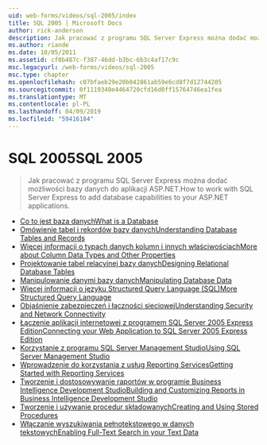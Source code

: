 ```yaml
---
uid: web-forms/videos/sql-2005/index
title: SQL 2005 | Microsoft Docs
author: rick-anderson
description: Jak pracować z programu SQL Server Express można dodać możliwości bazy danych do aplikacji ASP.NET.
ms.author: riande
ms.date: 10/05/2011
ms.assetid: cf0b487c-f387-46dd-b3bc-6b3c4af17c9c
msc.legacyurl: /web-forms/videos/sql-2005
msc.type: chapter
ms.openlocfilehash: c07bfaeb29e20b042861ab59e6cd8f7d12744205
ms.sourcegitcommit: 0f1119340e4464720cfd16d0ff15764746ea1fea
ms.translationtype: MT
ms.contentlocale: pl-PL
ms.lasthandoff: 04/09/2019
ms.locfileid: "59416184"
---
```

# <a name="sql-2005"></a><span data-ttu-id="a46a0-103">SQL 2005</span><span class="sxs-lookup"><span data-stu-id="a46a0-103">SQL 2005</span></span>

> <span data-ttu-id="a46a0-104">Jak pracować z programu SQL Server Express można dodać możliwości bazy danych do aplikacji ASP.NET.</span><span class="sxs-lookup"><span data-stu-id="a46a0-104">How to work with SQL Server Express to add database capabilities to your ASP.NET applications.</span></span>


- [<span data-ttu-id="a46a0-105">Co to jest baza danych</span><span class="sxs-lookup"><span data-stu-id="a46a0-105">What is a Database</span></span>](what-is-a-database.md)
- [<span data-ttu-id="a46a0-106">Omówienie tabel i rekordów bazy danych</span><span class="sxs-lookup"><span data-stu-id="a46a0-106">Understanding Database Tables and Records</span></span>](understanding-database-tables-and-records.md)
- [<span data-ttu-id="a46a0-107">Więcej informacji o typach danych kolumn i innych właściwościach</span><span class="sxs-lookup"><span data-stu-id="a46a0-107">More about Column Data Types and Other Properties</span></span>](more-about-column-data-types-and-other-properties.md)
- [<span data-ttu-id="a46a0-108">Projektowanie tabel relacyjnej bazy danych</span><span class="sxs-lookup"><span data-stu-id="a46a0-108">Designing Relational Database Tables</span></span>](designing-relational-database-tables.md)
- [<span data-ttu-id="a46a0-109">Manipulowanie danymi bazy danych</span><span class="sxs-lookup"><span data-stu-id="a46a0-109">Manipulating Database Data</span></span>](manipulating-database-data.md)
- [<span data-ttu-id="a46a0-110">Więcej informacji o języku Structured Query Language (SQL)</span><span class="sxs-lookup"><span data-stu-id="a46a0-110">More Structured Query Language</span></span>](more-structured-query-language.md)
- [<span data-ttu-id="a46a0-111">Objaśnienie zabezpieczeń i łączności sieciowej</span><span class="sxs-lookup"><span data-stu-id="a46a0-111">Understanding Security and Network Connectivity</span></span>](understanding-security-and-network-connectivity.md)
- [<span data-ttu-id="a46a0-112">Łączenie aplikacji internetowej z programem SQL Server 2005 Express Edition</span><span class="sxs-lookup"><span data-stu-id="a46a0-112">Connecting your Web Application to SQL Server 2005 Express Edition</span></span>](connecting-your-web-application-to-sql-server-2005-express-edition.md)
- [<span data-ttu-id="a46a0-113">Korzystanie z programu SQL Server Management Studio</span><span class="sxs-lookup"><span data-stu-id="a46a0-113">Using SQL Server Management Studio</span></span>](using-sql-server-management-studio.md)
- [<span data-ttu-id="a46a0-114">Wprowadzenie do korzystania z usług Reporting Services</span><span class="sxs-lookup"><span data-stu-id="a46a0-114">Getting Started with Reporting Services</span></span>](getting-started-with-reporting-services.md)
- [<span data-ttu-id="a46a0-115">Tworzenie i dostosowywanie raportów w programie Business Intelligence Development Studio</span><span class="sxs-lookup"><span data-stu-id="a46a0-115">Building and Customizing Reports in Business Intelligence Development Studio</span></span>](building-and-customizing-reports-in-business-intelligence-development-studio.md)
- [<span data-ttu-id="a46a0-116">Tworzenie i używanie procedur składowanych</span><span class="sxs-lookup"><span data-stu-id="a46a0-116">Creating and Using Stored Procedures</span></span>](creating-and-using-stored-procedures.md)
- [<span data-ttu-id="a46a0-117">Włączanie wyszukiwania pełnotekstowego w danych tekstowych</span><span class="sxs-lookup"><span data-stu-id="a46a0-117">Enabling Full-Text Search in your Text Data</span></span>](enabling-full-text-search-in-your-text-data.md)

